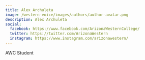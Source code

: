 ```yaml
---
title: Alex Archuleta
image: /western-voice/images/authors/author-avatar.png
description: Alex Archuleta
social:
  facebook: https://www.facebook.com/ArizonaWesternCollege/
  twitter: https://twitter.com/ArizonaWestern
  instagram: https://www.instagram.com/arizonawestern/
---
```


AWC Student